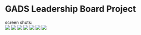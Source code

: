 # GADS Leadership Board Project
screen shots: <br/>
![](images/one.jpeg)
![](images/two.jpeg)
![](images/three.jpeg)
![](images/four.jpeg)
![](images/five.jpeg)
![](images/six.jpeg)
![](images/seven.jpeg)
